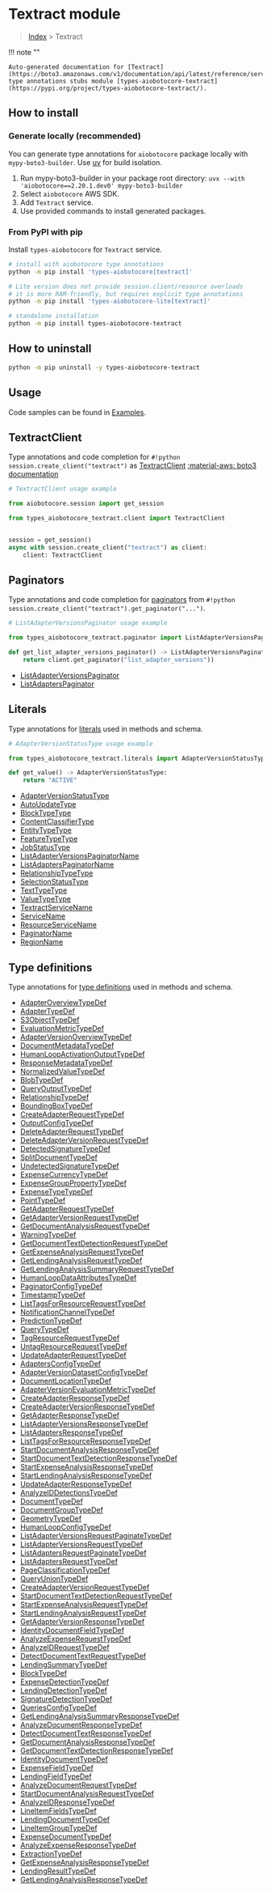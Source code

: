 # Textract module

> [Index](../README.md) > Textract


!!! note ""

    Auto-generated documentation for [Textract](https://boto3.amazonaws.com/v1/documentation/api/latest/reference/services/textract.html#textract)
    type annotations stubs module [types-aiobotocore-textract](https://pypi.org/project/types-aiobotocore-textract/).

## How to install

### Generate locally (recommended)

You can generate type annotations for `aiobotocore` package locally with `mypy-boto3-builder`.
Use [uv](https://docs.astral.sh/uv/getting-started/installation/) for build isolation.

1. Run mypy-boto3-builder in your package root directory: `uvx --with 'aiobotocore==2.20.1.dev0' mypy-boto3-builder`
1. Select `aiobotocore` AWS SDK.
1. Add `Textract` service.
1. Use provided commands to install generated packages.



### From PyPI with pip

Install `types-aiobotocore` for `Textract` service.

```bash
# install with aiobotocore type annotations
python -m pip install 'types-aiobotocore[textract]'

# Lite version does not provide session.client/resource overloads
# it is more RAM-friendly, but requires explicit type annotations
python -m pip install 'types-aiobotocore-lite[textract]'

# standalone installation
python -m pip install types-aiobotocore-textract
```



## How to uninstall

```bash
python -m pip uninstall -y types-aiobotocore-textract
```

## Usage

Code samples can be found in [Examples](./usage.md).

## TextractClient

Type annotations and code completion for  `#!python session.create_client("textract")` as [TextractClient](./client.md)
[:material-aws: boto3 documentation](https://boto3.amazonaws.com/v1/documentation/api/latest/reference/services/textract.html#Textract.Client)

```python
# TextractClient usage example

from aiobotocore.session import get_session

from types_aiobotocore_textract.client import TextractClient


session = get_session()
async with session.create_client("textract") as client:
    client: TextractClient
```


## Paginators

Type annotations and code completion for
[paginators](./paginators.md)
from `#!python session.create_client("textract").get_paginator("...")`.

```python
# ListAdapterVersionsPaginator usage example

from types_aiobotocore_textract.paginator import ListAdapterVersionsPaginator

def get_list_adapter_versions_paginator() -> ListAdapterVersionsPaginator:
    return client.get_paginator("list_adapter_versions"))
```

- [ListAdapterVersionsPaginator](./paginators.md#listadapterversionspaginator)
- [ListAdaptersPaginator](./paginators.md#listadapterspaginator)








## Literals

Type annotations for [literals](./literals.md) used in methods and schema.

```python
# AdapterVersionStatusType usage example

from types_aiobotocore_textract.literals import AdapterVersionStatusType

def get_value() -> AdapterVersionStatusType:
    return "ACTIVE"
```

- [AdapterVersionStatusType](./literals.md#adapterversionstatustype)
- [AutoUpdateType](./literals.md#autoupdatetype)
- [BlockTypeType](./literals.md#blocktypetype)
- [ContentClassifierType](./literals.md#contentclassifiertype)
- [EntityTypeType](./literals.md#entitytypetype)
- [FeatureTypeType](./literals.md#featuretypetype)
- [JobStatusType](./literals.md#jobstatustype)
- [ListAdapterVersionsPaginatorName](./literals.md#listadapterversionspaginatorname)
- [ListAdaptersPaginatorName](./literals.md#listadapterspaginatorname)
- [RelationshipTypeType](./literals.md#relationshiptypetype)
- [SelectionStatusType](./literals.md#selectionstatustype)
- [TextTypeType](./literals.md#texttypetype)
- [ValueTypeType](./literals.md#valuetypetype)
- [TextractServiceName](./literals.md#textractservicename)
- [ServiceName](./literals.md#servicename)
- [ResourceServiceName](./literals.md#resourceservicename)
- [PaginatorName](./literals.md#paginatorname)
- [RegionName](./literals.md#regionname)




## Type definitions

Type annotations for [type definitions](./type_defs.md) used in methods and schema.

- [AdapterOverviewTypeDef](./type_defs.md#adapteroverviewtypedef)
- [AdapterTypeDef](./type_defs.md#adaptertypedef)
- [S3ObjectTypeDef](./type_defs.md#s3objecttypedef)
- [EvaluationMetricTypeDef](./type_defs.md#evaluationmetrictypedef)
- [AdapterVersionOverviewTypeDef](./type_defs.md#adapterversionoverviewtypedef)
- [DocumentMetadataTypeDef](./type_defs.md#documentmetadatatypedef)
- [HumanLoopActivationOutputTypeDef](./type_defs.md#humanloopactivationoutputtypedef)
- [ResponseMetadataTypeDef](./type_defs.md#responsemetadatatypedef)
- [NormalizedValueTypeDef](./type_defs.md#normalizedvaluetypedef)
- [BlobTypeDef](./type_defs.md#blobtypedef)
- [QueryOutputTypeDef](./type_defs.md#queryoutputtypedef)
- [RelationshipTypeDef](./type_defs.md#relationshiptypedef)
- [BoundingBoxTypeDef](./type_defs.md#boundingboxtypedef)
- [CreateAdapterRequestTypeDef](./type_defs.md#createadapterrequesttypedef)
- [OutputConfigTypeDef](./type_defs.md#outputconfigtypedef)
- [DeleteAdapterRequestTypeDef](./type_defs.md#deleteadapterrequesttypedef)
- [DeleteAdapterVersionRequestTypeDef](./type_defs.md#deleteadapterversionrequesttypedef)
- [DetectedSignatureTypeDef](./type_defs.md#detectedsignaturetypedef)
- [SplitDocumentTypeDef](./type_defs.md#splitdocumenttypedef)
- [UndetectedSignatureTypeDef](./type_defs.md#undetectedsignaturetypedef)
- [ExpenseCurrencyTypeDef](./type_defs.md#expensecurrencytypedef)
- [ExpenseGroupPropertyTypeDef](./type_defs.md#expensegrouppropertytypedef)
- [ExpenseTypeTypeDef](./type_defs.md#expensetypetypedef)
- [PointTypeDef](./type_defs.md#pointtypedef)
- [GetAdapterRequestTypeDef](./type_defs.md#getadapterrequesttypedef)
- [GetAdapterVersionRequestTypeDef](./type_defs.md#getadapterversionrequesttypedef)
- [GetDocumentAnalysisRequestTypeDef](./type_defs.md#getdocumentanalysisrequesttypedef)
- [WarningTypeDef](./type_defs.md#warningtypedef)
- [GetDocumentTextDetectionRequestTypeDef](./type_defs.md#getdocumenttextdetectionrequesttypedef)
- [GetExpenseAnalysisRequestTypeDef](./type_defs.md#getexpenseanalysisrequesttypedef)
- [GetLendingAnalysisRequestTypeDef](./type_defs.md#getlendinganalysisrequesttypedef)
- [GetLendingAnalysisSummaryRequestTypeDef](./type_defs.md#getlendinganalysissummaryrequesttypedef)
- [HumanLoopDataAttributesTypeDef](./type_defs.md#humanloopdataattributestypedef)
- [PaginatorConfigTypeDef](./type_defs.md#paginatorconfigtypedef)
- [TimestampTypeDef](./type_defs.md#timestamptypedef)
- [ListTagsForResourceRequestTypeDef](./type_defs.md#listtagsforresourcerequesttypedef)
- [NotificationChannelTypeDef](./type_defs.md#notificationchanneltypedef)
- [PredictionTypeDef](./type_defs.md#predictiontypedef)
- [QueryTypeDef](./type_defs.md#querytypedef)
- [TagResourceRequestTypeDef](./type_defs.md#tagresourcerequesttypedef)
- [UntagResourceRequestTypeDef](./type_defs.md#untagresourcerequesttypedef)
- [UpdateAdapterRequestTypeDef](./type_defs.md#updateadapterrequesttypedef)
- [AdaptersConfigTypeDef](./type_defs.md#adaptersconfigtypedef)
- [AdapterVersionDatasetConfigTypeDef](./type_defs.md#adapterversiondatasetconfigtypedef)
- [DocumentLocationTypeDef](./type_defs.md#documentlocationtypedef)
- [AdapterVersionEvaluationMetricTypeDef](./type_defs.md#adapterversionevaluationmetrictypedef)
- [CreateAdapterResponseTypeDef](./type_defs.md#createadapterresponsetypedef)
- [CreateAdapterVersionResponseTypeDef](./type_defs.md#createadapterversionresponsetypedef)
- [GetAdapterResponseTypeDef](./type_defs.md#getadapterresponsetypedef)
- [ListAdapterVersionsResponseTypeDef](./type_defs.md#listadapterversionsresponsetypedef)
- [ListAdaptersResponseTypeDef](./type_defs.md#listadaptersresponsetypedef)
- [ListTagsForResourceResponseTypeDef](./type_defs.md#listtagsforresourceresponsetypedef)
- [StartDocumentAnalysisResponseTypeDef](./type_defs.md#startdocumentanalysisresponsetypedef)
- [StartDocumentTextDetectionResponseTypeDef](./type_defs.md#startdocumenttextdetectionresponsetypedef)
- [StartExpenseAnalysisResponseTypeDef](./type_defs.md#startexpenseanalysisresponsetypedef)
- [StartLendingAnalysisResponseTypeDef](./type_defs.md#startlendinganalysisresponsetypedef)
- [UpdateAdapterResponseTypeDef](./type_defs.md#updateadapterresponsetypedef)
- [AnalyzeIDDetectionsTypeDef](./type_defs.md#analyzeiddetectionstypedef)
- [DocumentTypeDef](./type_defs.md#documenttypedef)
- [DocumentGroupTypeDef](./type_defs.md#documentgrouptypedef)
- [GeometryTypeDef](./type_defs.md#geometrytypedef)
- [HumanLoopConfigTypeDef](./type_defs.md#humanloopconfigtypedef)
- [ListAdapterVersionsRequestPaginateTypeDef](./type_defs.md#listadapterversionsrequestpaginatetypedef)
- [ListAdapterVersionsRequestTypeDef](./type_defs.md#listadapterversionsrequesttypedef)
- [ListAdaptersRequestPaginateTypeDef](./type_defs.md#listadaptersrequestpaginatetypedef)
- [ListAdaptersRequestTypeDef](./type_defs.md#listadaptersrequesttypedef)
- [PageClassificationTypeDef](./type_defs.md#pageclassificationtypedef)
- [QueryUnionTypeDef](./type_defs.md#queryuniontypedef)
- [CreateAdapterVersionRequestTypeDef](./type_defs.md#createadapterversionrequesttypedef)
- [StartDocumentTextDetectionRequestTypeDef](./type_defs.md#startdocumenttextdetectionrequesttypedef)
- [StartExpenseAnalysisRequestTypeDef](./type_defs.md#startexpenseanalysisrequesttypedef)
- [StartLendingAnalysisRequestTypeDef](./type_defs.md#startlendinganalysisrequesttypedef)
- [GetAdapterVersionResponseTypeDef](./type_defs.md#getadapterversionresponsetypedef)
- [IdentityDocumentFieldTypeDef](./type_defs.md#identitydocumentfieldtypedef)
- [AnalyzeExpenseRequestTypeDef](./type_defs.md#analyzeexpenserequesttypedef)
- [AnalyzeIDRequestTypeDef](./type_defs.md#analyzeidrequesttypedef)
- [DetectDocumentTextRequestTypeDef](./type_defs.md#detectdocumenttextrequesttypedef)
- [LendingSummaryTypeDef](./type_defs.md#lendingsummarytypedef)
- [BlockTypeDef](./type_defs.md#blocktypedef)
- [ExpenseDetectionTypeDef](./type_defs.md#expensedetectiontypedef)
- [LendingDetectionTypeDef](./type_defs.md#lendingdetectiontypedef)
- [SignatureDetectionTypeDef](./type_defs.md#signaturedetectiontypedef)
- [QueriesConfigTypeDef](./type_defs.md#queriesconfigtypedef)
- [GetLendingAnalysisSummaryResponseTypeDef](./type_defs.md#getlendinganalysissummaryresponsetypedef)
- [AnalyzeDocumentResponseTypeDef](./type_defs.md#analyzedocumentresponsetypedef)
- [DetectDocumentTextResponseTypeDef](./type_defs.md#detectdocumenttextresponsetypedef)
- [GetDocumentAnalysisResponseTypeDef](./type_defs.md#getdocumentanalysisresponsetypedef)
- [GetDocumentTextDetectionResponseTypeDef](./type_defs.md#getdocumenttextdetectionresponsetypedef)
- [IdentityDocumentTypeDef](./type_defs.md#identitydocumenttypedef)
- [ExpenseFieldTypeDef](./type_defs.md#expensefieldtypedef)
- [LendingFieldTypeDef](./type_defs.md#lendingfieldtypedef)
- [AnalyzeDocumentRequestTypeDef](./type_defs.md#analyzedocumentrequesttypedef)
- [StartDocumentAnalysisRequestTypeDef](./type_defs.md#startdocumentanalysisrequesttypedef)
- [AnalyzeIDResponseTypeDef](./type_defs.md#analyzeidresponsetypedef)
- [LineItemFieldsTypeDef](./type_defs.md#lineitemfieldstypedef)
- [LendingDocumentTypeDef](./type_defs.md#lendingdocumenttypedef)
- [LineItemGroupTypeDef](./type_defs.md#lineitemgrouptypedef)
- [ExpenseDocumentTypeDef](./type_defs.md#expensedocumenttypedef)
- [AnalyzeExpenseResponseTypeDef](./type_defs.md#analyzeexpenseresponsetypedef)
- [ExtractionTypeDef](./type_defs.md#extractiontypedef)
- [GetExpenseAnalysisResponseTypeDef](./type_defs.md#getexpenseanalysisresponsetypedef)
- [LendingResultTypeDef](./type_defs.md#lendingresulttypedef)
- [GetLendingAnalysisResponseTypeDef](./type_defs.md#getlendinganalysisresponsetypedef)

